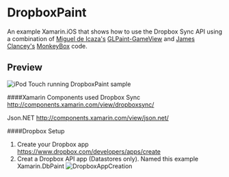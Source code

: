 DropboxPaint
============

An example Xamarin.iOS that shows how to use the Dropbox Sync API using a combination of [Miguel de Icaza's](https://twitter.com/migueldeicaza) [GLPaint-GameView](https://github.com/xamarin/monotouch-samples/tree/master/GLPaint-GameView) and [James Clancey's](https://twitter.com/jtclancey) [MonkeyBox](https://github.com/Clancey/MonkeyBox) code.

Preview
-------

![iPod Touch running DropboxPaint sample](http://dannycabrera.com/github/dropboxpaint/DropboxPaintPreview.jpg)

####Xamarin Components used
Dropbox Sync http://components.xamarin.com/view/dropboxsync/

Json.NET http://components.xamarin.com/view/json.net/

####Dropbox Setup
1. Create your Dropbox app https://www.dropbox.com/developers/apps/create 
2. Creat a Dropbox API app (Datastores only). Named this example Xamarin.DbPaint ![DropboxAppCreation](http://dannycabrera.com/github/dropboxpaint/DropboxAppCreation.jpg)
   
